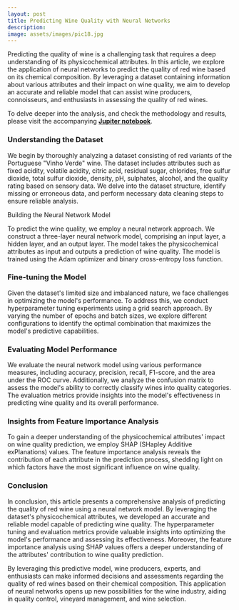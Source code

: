 ```yaml
---
layout: post
title: Predicting Wine Quality with Neural Networks
description: 
image: assets/images/pic18.jpg
---
```


<!-- Content -->
Predicting the quality of wine is a challenging task that requires a deep understanding of its physicochemical attributes. In this article, we explore the application of neural networks to predict the quality of red wine based on its chemical composition. By leveraging a dataset containing information about various attributes and their impact on wine quality, we aim to develop an accurate and reliable model that can assist wine producers, connoisseurs, and enthusiasts in assessing the quality of red wines.

To delve deeper into the analysis, and check the methodology and results, please visit the accompanying <a href="https://github.com/placenciohid/Resume/blob/main/Neural%20Networks%20Application%20-%20Wine%20Quality.ipynb"><b>Jupiter notebook</b></a>.

<h3>Understanding the Dataset</h3>

We begin by thoroughly analyzing a dataset consisting of red variants of the Portuguese "Vinho Verde" wine. The dataset includes attributes such as fixed acidity, volatile acidity, citric acid, residual sugar, chlorides, free sulfur dioxide, total sulfur dioxide, density, pH, sulphates, alcohol, and the quality rating based on sensory data. We delve into the dataset structure, identify missing or erroneous data, and perform necessary data cleaning steps to ensure reliable analysis.

</h3>Building the Neural Network Model</h3>

To predict the wine quality, we employ a neural network approach. We construct a three-layer neural network model, comprising an input layer, a hidden layer, and an output layer. The model takes the physicochemical attributes as input and outputs a prediction of wine quality. The model is trained using the Adam optimizer and binary cross-entropy loss function.

<h3>Fine-tuning the Model</h3>

Given the dataset's limited size and imbalanced nature, we face challenges in optimizing the model's performance. To address this, we conduct hyperparameter tuning experiments using a grid search approach. By varying the number of epochs and batch sizes, we explore different configurations to identify the optimal combination that maximizes the model's predictive capabilities.

<h3>Evaluating Model Performance</h3>

We evaluate the neural network model using various performance measures, including accuracy, precision, recall, F1-score, and the area under the ROC curve. Additionally, we analyze the confusion matrix to assess the model's ability to correctly classify wines into quality categories. The evaluation metrics provide insights into the model's effectiveness in predicting wine quality and its overall performance.

<h3>Insights from Feature Importance Analysis</h3>

To gain a deeper understanding of the physicochemical attributes' impact on wine quality prediction, we employ SHAP (SHapley Additive exPlanations) values. The feature importance analysis reveals the contribution of each attribute in the prediction process, shedding light on which factors have the most significant influence on wine quality.

<h3>Conclusion</h3>

In conclusion, this article presents a comprehensive analysis of predicting the quality of red wine using a neural network model. By leveraging the dataset's physicochemical attributes, we developed an accurate and reliable model capable of predicting wine quality. The hyperparameter tuning and evaluation metrics provide valuable insights into optimizing the model's performance and assessing its effectiveness. Moreover, the feature importance analysis using SHAP values offers a deeper understanding of the attributes' contribution to wine quality prediction.

By leveraging this predictive model, wine producers, experts, and enthusiasts can make informed decisions and assessments regarding the quality of red wines based on their chemical composition. This application of neural networks opens up new possibilities for the wine industry, aiding in quality control, vineyard management, and wine selection.